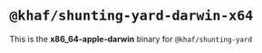 # `@khaf/shunting-yard-darwin-x64`

This is the **x86_64-apple-darwin** binary for `@khaf/shunting-yard`
